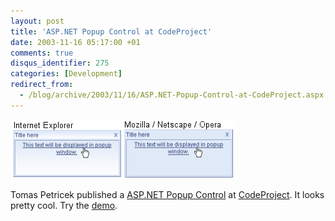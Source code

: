```yaml
---
layout: post
title: 'ASP.NET Popup Control at CodeProject'
date: 2003-11-16 05:17:00 +01
comments: true
disqus_identifier: 275
categories: [Development]
redirect_from:
  - /blog/archive/2003/11/16/ASP.NET-Popup-Control-at-CodeProject.aspx
---
```


![ASP.NET Popup Control](/files/archive/ieandmoz.png) 

Tomas Petricek published a [ASP.NET Popup Control](http://www.codeproject.com/useritems/asppopup.asp) at [CodeProject](http://www.codeproject.com/). It looks pretty cool. Try the [demo](http://www.eeeksoft.net/files/popuptest).

 

